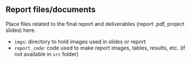 ## Report files/documents

Place files related to the final report and deliverables (report .pdf, project slides) here.

- `imgs`: directory to hold images used in slides or report
- `report_code`: code used to make report images, tables, results, etc. (if not available in `src` folder)